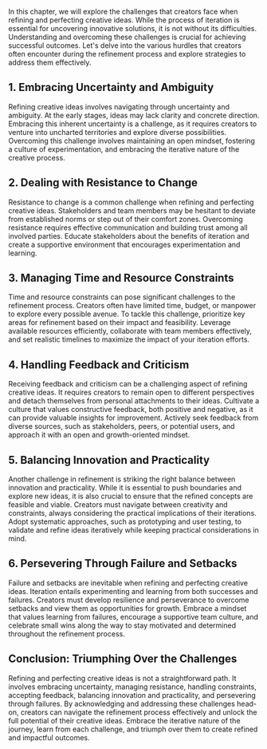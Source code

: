 
In this chapter, we will explore the challenges that creators face when refining and perfecting creative ideas. While the process of iteration is essential for uncovering innovative solutions, it is not without its difficulties. Understanding and overcoming these challenges is crucial for achieving successful outcomes. Let's delve into the various hurdles that creators often encounter during the refinement process and explore strategies to address them effectively.

1\. **Embracing Uncertainty and Ambiguity**
------------------------------------------

Refining creative ideas involves navigating through uncertainty and ambiguity. At the early stages, ideas may lack clarity and concrete direction. Embracing this inherent uncertainty is a challenge, as it requires creators to venture into uncharted territories and explore diverse possibilities. Overcoming this challenge involves maintaining an open mindset, fostering a culture of experimentation, and embracing the iterative nature of the creative process.

2\. **Dealing with Resistance to Change**
----------------------------------------

Resistance to change is a common challenge when refining and perfecting creative ideas. Stakeholders and team members may be hesitant to deviate from established norms or step out of their comfort zones. Overcoming resistance requires effective communication and building trust among all involved parties. Educate stakeholders about the benefits of iteration and create a supportive environment that encourages experimentation and learning.

3\. **Managing Time and Resource Constraints**
---------------------------------------------

Time and resource constraints can pose significant challenges to the refinement process. Creators often have limited time, budget, or manpower to explore every possible avenue. To tackle this challenge, prioritize key areas for refinement based on their impact and feasibility. Leverage available resources efficiently, collaborate with team members effectively, and set realistic timelines to maximize the impact of your iteration efforts.

4\. **Handling Feedback and Criticism**
--------------------------------------

Receiving feedback and criticism can be a challenging aspect of refining creative ideas. It requires creators to remain open to different perspectives and detach themselves from personal attachments to their ideas. Cultivate a culture that values constructive feedback, both positive and negative, as it can provide valuable insights for improvement. Actively seek feedback from diverse sources, such as stakeholders, peers, or potential users, and approach it with an open and growth-oriented mindset.

5\. **Balancing Innovation and Practicality**
--------------------------------------------

Another challenge in refinement is striking the right balance between innovation and practicality. While it is essential to push boundaries and explore new ideas, it is also crucial to ensure that the refined concepts are feasible and viable. Creators must navigate between creativity and constraints, always considering the practical implications of their iterations. Adopt systematic approaches, such as prototyping and user testing, to validate and refine ideas iteratively while keeping practical considerations in mind.

6\. **Persevering Through Failure and Setbacks**
-----------------------------------------------

Failure and setbacks are inevitable when refining and perfecting creative ideas. Iteration entails experimenting and learning from both successes and failures. Creators must develop resilience and perseverance to overcome setbacks and view them as opportunities for growth. Embrace a mindset that values learning from failures, encourage a supportive team culture, and celebrate small wins along the way to stay motivated and determined throughout the refinement process.

Conclusion: Triumphing Over the Challenges
------------------------------------------

Refining and perfecting creative ideas is not a straightforward path. It involves embracing uncertainty, managing resistance, handling constraints, accepting feedback, balancing innovation and practicality, and persevering through failures. By acknowledging and addressing these challenges head-on, creators can navigate the refinement process effectively and unlock the full potential of their creative ideas. Embrace the iterative nature of the journey, learn from each challenge, and triumph over them to create refined and impactful outcomes.
